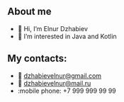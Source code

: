 ## About me
- 👋 Hi, I’m Elnur Dzhabiev
- 👀 I’m interested in Java and Kotlin
## My contacts:
- :email: dzhabievelnur@gmail.com
- :email:  dzhabievelnur@mail.ru  
- :mobile phone: +7 999 999 99 99 

<!---
ElnurDzhabiev/ElnurDzhabiev is a ✨ special ✨ repository because its `README.md` (this file) appears on your GitHub profile.
You can click the Preview link to take a look at your changes.
--->
